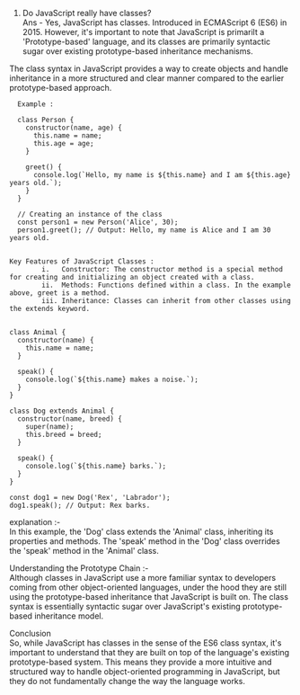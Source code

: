 1. Do JavaScript really have classes? <br />
Ans - Yes, JavaScript has classes. Introduced in ECMAScript 6 (ES6) in 2015. However, it's important to note that JavaScript is primarilt a 'Prototype-based' language, and its classes are primarily syntactic sugar over existing prototype-based inheritance mechanisms.

The class syntax in JavaScript provides a way to create objects and handle inheritance in a more structured and clear manner compared to the earlier prototype-based approach.

      Example :

      class Person {
        constructor(name, age) {
          this.name = name;
          this.age = age;
        }

        greet() {
          console.log(`Hello, my name is ${this.name} and I am ${this.age} years old.`);
        }
      }

      // Creating an instance of the class
      const person1 = new Person('Alice', 30);
      person1.greet(); // Output: Hello, my name is Alice and I am 30 years old.


    Key Features of JavaScript Classes : 
            i.   Constructor: The constructor method is a special method for creating and initializing an object created with a class.
            ii.  Methods: Functions defined within a class. In the example above, greet is a method.
            iii. Inheritance: Classes can inherit from other classes using the extends keyword.


    class Animal {
      constructor(name) {
        this.name = name;
      }

      speak() {
        console.log(`${this.name} makes a noise.`);
      }
    }

    class Dog extends Animal {
      constructor(name, breed) {
        super(name);
        this.breed = breed;
      }

      speak() {
        console.log(`${this.name} barks.`);
      }
    }

    const dog1 = new Dog('Rex', 'Labrador');
    dog1.speak(); // Output: Rex barks.


explanation :- <br />
In this example, the 'Dog' class extends the 'Animal' class, inheriting its properties and methods. The 'speak' method in the 'Dog' class overrides the 'speak' method in the 'Animal' class.


Understanding the Prototype Chain :- <br />
Although classes in JavaScript use a more familiar syntax to developers coming from other object-oriented languages, under the hood they are still using the prototype-based inheritance that JavaScript is built on. The class syntax is essentially syntactic sugar over JavaScript's existing prototype-based inheritance model.


Conclusion <br />
So, while JavaScript has classes in the sense of the ES6 class syntax, it's important to understand that they are built on top of the language's existing prototype-based system. This means they provide a more intuitive and structured way to handle object-oriented programming in JavaScript, but they do not fundamentally change the way the language works.
